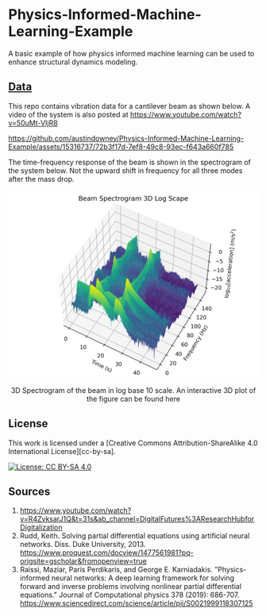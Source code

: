 # Physics-Informed-Machine-Learning-Example


A basic example of how physics informed machine learning can be used to enhance structural dynamics modeling.

## [Data](data)

This repo contains vibration data for a cantilever beam as shown below. A video of the system is also posted at https://www.youtube.com/watch?v=50uMt-VIjR8

https://github.com/austindowney/Physics-Informed-Machine-Learning-Example/assets/15316737/72b3f17d-7ef8-49c8-93ec-f643a660f785

The time-frequency response of the beam is shown in the spectrogram of the system below. Not the upward shift in frequency for all three modes after the mass drop.

<p align="center">
<img src="data/Spectrogram_3D_Log.png" alt="drawing" width="700"/>
</p>
<p align="center">
3D Spectrogram of the beam in log base 10 scale. An interactive 3D plot of the figure can be found here 
</p>

## License


This work is licensed under a
[Creative Commons Attribution-ShareAlike 4.0 International License][cc-by-sa].

[![License: CC BY-SA 4.0](https://img.shields.io/badge/License-CC_BY--SA_4.0-lightgrey.svg)](https://creativecommons.org/licenses/by-sa/4.0/)



## Sources
1. https://www.youtube.com/watch?v=R4ZvksarJ1Q&t=31s&ab_channel=DigitalFutures%3AResearchHubforDigitalization
1. Rudd, Keith. Solving partial differential equations using artificial neural networks. Diss. Duke University, 2013. https://www.proquest.com/docview/1477561981?pq-origsite=gscholar&fromopenview=true
1. Raissi, Maziar, Paris Perdikaris, and George E. Karniadakis. "Physics-informed neural networks: A deep learning framework for solving forward and inverse problems involving nonlinear partial differential equations." Journal of Computational physics 378 (2019): 686-707. https://www.sciencedirect.com/science/article/pii/S0021999118307125








